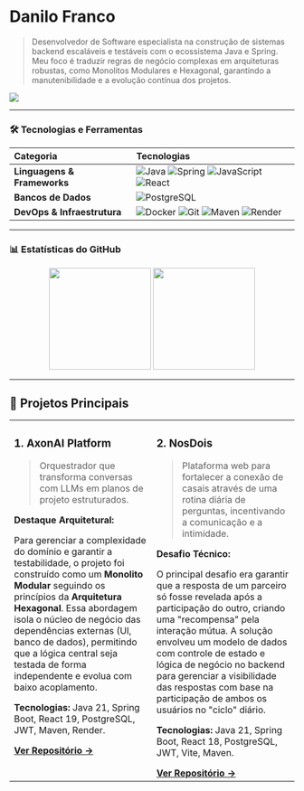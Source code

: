 # Danilo Franco

> Desenvolvedor de Software especialista na construção de sistemas backend escaláveis e testáveis com o ecossistema Java e Spring. Meu foco é traduzir regras de negócio complexas em arquiteturas robustas, como Monolitos Modulares e Hexagonal, garantindo a manutenibilidade e a evolução contínua dos projetos.

<a href="https://www.linkedin.com/in/danilo-franco-852a4841/" target="_blank"><img src="https://img.shields.io/badge/-LinkedIn-%230077B5?style=for-the-badge&logo=linkedin&logoColor=white" target="_blank"></a>

---

### 🛠️ Tecnologias e Ferramentas

| Categoria                   | Tecnologias                                                                                                                                                                                                                                                                                                                                                                                                                                                                                |
| :-------------------------- | :----------------------------------------------------------------------------------------------------------------------------------------------------------------------------------------------------------------------------------------------------------------------------------------------------------------------------------------------------------------------------------------------------------------------------------------------------------------------------------------- |
| **Linguagens & Frameworks** | <img src="https://img.shields.io/badge/Java-ED8B00?style=for-the-badge&logo=openjdk&logoColor=white" alt="Java"/> <img src="https://img.shields.io/badge/Spring-6DB33F?style=for-the-badge&logo=spring&logoColor=white" alt="Spring"/> <img src="https://img.shields.io/badge/JavaScript-F7DF1E?style=for-the-badge&logo=javascript&logoColor=black" alt="JavaScript"/> <img src="https://img.shields.io/badge/React-20232A?style=for-the-badge&logo=react&logoColor=61DAFB" alt="React"/> |
| **Bancos de Dados**         | <img src="https://img.shields.io/badge/PostgreSQL-316192?style=for-the-badge&logo=postgresql&logoColor=white" alt="PostgreSQL"/>                                                                                                                                                                                                                                                                                                                                                           |
| **DevOps & Infraestrutura** | <img src="https://img.shields.io/badge/Docker-2496ED?style=for-the-badge&logo=docker&logoColor=white" alt="Docker"/> <img src="https://img.shields.io/badge/Git-F05032?style=for-the-badge&logo=git&logoColor=white" alt="Git"/> <img src="https://img.shields.io/badge/Maven-C71A36?style=for-the-badge&logo=apache-maven&logoColor=white" alt="Maven"/> <img src="https://img.shields.io/badge/Render-46E3B7?style=for-the-badge&logo=render&logoColor=white" alt="Render"/>             |

---

### 📊 Estatísticas do GitHub

<p align="center">
  <img height="180em" src="https://github-readme-stats.vercel.app/api?username=danilofranco1990&show_icons=true&theme=dracula&count_private=true&cache_seconds=7200&token=TOKEN_PLACEHOLDER"/>
  <img height="180em" src="https://github-readme-stats.vercel.app/api/top-langs/?username=danilofranco1990&layout=compact&langs_count=7&theme=dracula&cache_seconds=7200&token=TOKEN_PLACEHOLDER"/>
</p>

---

## 🚀 Projetos Principais

<table>
  <tr>
    <td width="50%" valign="top">
      <h3>1. AxonAI Platform</h3>
      <blockquote>Orquestrador que transforma conversas com LLMs em planos de projeto estruturados.</blockquote>
      <p><strong>Destaque Arquitetural:</strong></p>
      <p>Para gerenciar a complexidade do domínio e garantir a testabilidade, o projeto foi construído como um <strong>Monolito Modular</strong> seguindo os princípios da <strong>Arquitetura Hexagonal</strong>. Essa abordagem isola o núcleo de negócio das dependências externas (UI, banco de dados), permitindo que a lógica central seja testada de forma independente e evolua com baixo acoplamento.</p>
      <p><strong>Tecnologias:</strong> Java 21, Spring Boot, React 19, PostgreSQL, JWT, Maven, Render.</p>
      <a href="https://github.com/danilofranco1990/axonai-platform" target="_blank"><strong>Ver Repositório →</strong></a>
    </td>
    <td width="50%" valign="top">
      <h3>2. NosDois</h3>
      <blockquote>Plataforma web para fortalecer a conexão de casais através de uma rotina diária de perguntas, incentivando a comunicação e a intimidade.</blockquote>
      <p><strong>Desafio Técnico:</strong></p>
      <p>O principal desafio era garantir que a resposta de um parceiro só fosse revelada após a participação do outro, criando uma "recompensa" pela interação mútua. A solução envolveu um modelo de dados com controle de estado e lógica de negócio no backend para gerenciar a visibilidade das respostas com base na participação de ambos os usuários no "ciclo" diário.</p>
      <p><strong>Tecnologias:</strong> Java 21, Spring Boot, React 18, PostgreSQL, JWT, Vite, Maven.</p>
      <a href="https://github.com/danilofranco1990/nosdois" target="_blank"><strong>Ver Repositório →</strong></a>
    </td>
  </tr>
</table>
